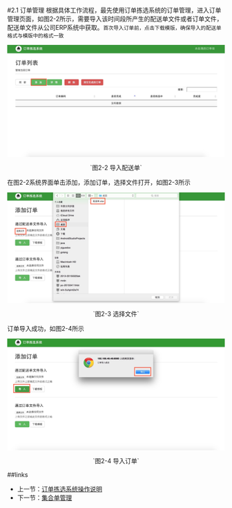 #2.1 订单管理
根据具体工作流程，最先使用订单拣选系统的订单管理，进入订单管理页面，如图2-2所示，需要导入该时间段所产生的配送单文件或者订单文件，配送单文件从公司ERP系统中获取。`首次导入订单前，点击下载模版，确保导入的配送单格式与模版中的格式一致`

<img src="images/订单列表.png" width = "" height = "" alt="拣选系统" align=center />
 <p align=center> `图2-2 导入配送单` </p>

在图2-2系统界面单击添加，添加订单，选择文件打开，如图2-3所示

<img src="images/添加订单.png" width = "" height = "" alt="拣选系统" align=center />
 <p align=center> `图2-3 选择文件` </p>

订单导入成功，如图2-4所示

<img src="images/订单导入成功.png" width = "" height = "" alt="拣选系统" align=center />
 <p align=center> `图2-4 导入订单` </p>

##links
+ 上一节：[订单拣选系统操作说明](02.0.md)
+ 下一节：[集合单管理](02.2.md)

